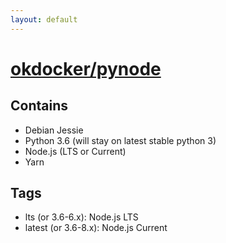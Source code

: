 ```yaml
---
layout: default
---
```


# [okdocker/pynode](https://hub.docker.com/r/okdocker/pynode/)

## Contains

* Debian Jessie
* Python 3.6 (will stay on latest stable python 3)
* Node.js (LTS or Current)
* Yarn

## Tags

* lts (or 3.6-6.x): Node.js LTS
* latest (or 3.6-8.x): Node.js Current

